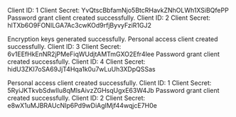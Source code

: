 Client ID: 1
Client Secret: YvQtscBbfamNjo5BtcRHavkZNhOLWh1XSiBQfePP
Password grant client created successfully.
Client ID: 2
Client Secret: hlTXb6O9FONILGA7Ac3cwKOd9rfjByvyFziR1GJ2

Encryption keys generated successfully.
Personal access client created successfully.
Client ID: 3
Client Secret: 6v1EEfHkEnNR2jPMeFiqWUdjtAMTmGXO2Efr4lee
Password grant client created successfully.
Client ID: 4
Client Secret: hidU3ZKI7oSA69JjT4Hqa1k0u7wLuUh3XDpQSSas


Personal access client created successfully.
Client ID: 1
Client Secret: 5RyiJKTkvbSdwIIu8qMlsAivzZGHsqUgxE63W4Jb
Password grant client created successfully.
Client ID: 2
Client Secret: e8wX1uMJBRAUcNIp6Pd9wDiAgIMjf44wqjcE7H0e
